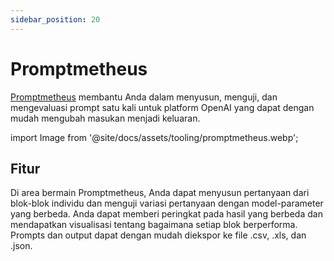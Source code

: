 ```yaml
---
sidebar_position: 20
---
```


# Promptmetheus

[Promptmetheus](https://promptmetheus.com) membantu Anda dalam menyusun, menguji, dan mengevaluasi prompt satu kali untuk platform OpenAI yang dapat dengan mudah mengubah masukan menjadi keluaran.

import Image from '@site/docs/assets/tooling/promptmetheus.webp';

<div style={{textAlign: 'center'}}>
  <LazyLoadImage src={Image} style={{width: "750px"}} />
</div>

## Fitur

Di area bermain Promptmetheus, Anda dapat menyusun pertanyaan dari blok-blok individu dan menguji variasi pertanyaan dengan model-parameter yang berbeda. Anda dapat memberi peringkat pada hasil yang berbeda dan mendapatkan visualisasi tentang bagaimana setiap blok berperforma. Prompts dan output dapat dengan mudah diekspor ke file .csv, .xls, dan .json. 
